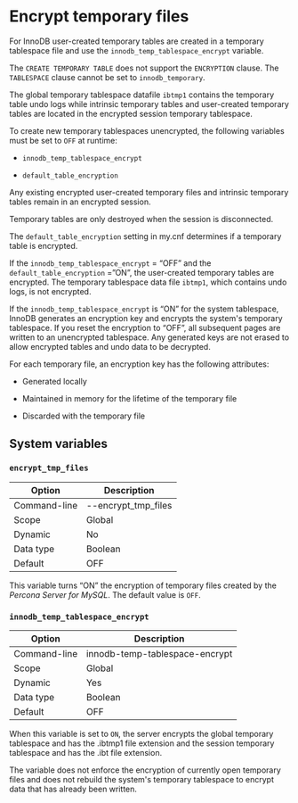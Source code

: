 # Encrypt temporary files

For InnoDB user-created temporary tables are created in a temporary tablespace
file and use the `innodb_temp_tablespace_encrypt` variable.

The `CREATE TEMPORARY TABLE` does not support the `ENCRYPTION` clause. The `TABLESPACE` clause cannot be set to `innodb_temporary`.

The global temporary tablespace datafile `ibtmp1` contains the temporary table
undo logs while intrinsic temporary tables and user-created temporary tables
are located in the encrypted session temporary tablespace.

To create new temporary tablespaces unencrypted, the following variables must
be set to `OFF` at runtime:

* `innodb_temp_tablespace_encrypt`

* `default_table_encryption`

Any existing encrypted user-created temporary files and intrinsic temporary
tables remain in an encrypted session.

Temporary tables are only destroyed when the session is disconnected.

The `default_table_encryption` setting in my.cnf determines if a temporary table is encrypted.

If the `innodb_temp_tablespace_encrypt` = “OFF” and the
`default_table_encryption` =”ON”, the user-created temporary tables are
encrypted. The temporary tablespace data file `ibtmp1`, which contains undo
logs, is not encrypted.

If the `innodb_temp_tablespace_encrypt` is “ON” for the system tablespace,
InnoDB generates an encryption key and encrypts the system's temporary
tablespace.  If you reset the encryption to “OFF”, all subsequent pages are
written to an unencrypted tablespace. Any generated keys are not erased to
allow encrypted tables and undo data to be decrypted.

For each temporary file, an encryption key has the following attributes:

* Generated locally

* Maintained in memory for the lifetime of the temporary file

* Discarded with the temporary file

## System variables

### `encrypt_tmp_files`

| Option       | Description         |
|--------------|---------------------|
| Command-line | --encrypt_tmp_files |
| Scope        | Global              |
| Dynamic      | No                  |
| Data type    | Boolean             |
| Default      | OFF                 |

This variable turns “ON” the encryption of temporary files created by the *Percona Server for MySQL*. The default value is `OFF`.

### `innodb_temp_tablespace_encrypt`

| Option       | Description                    |
|--------------|--------------------------------|
| Command-line | innodb-temp-tablespace-encrypt |
| Scope        | Global                         |
| Dynamic      | Yes                            |
| Data type    | Boolean                        |
| Default      | OFF                            |

When this variable is set to `ON`, the server encrypts the global temporary
tablespace and has the .ibtmp1 file extension and the session temporary tablespace and has the .ibt file extension. 

The variable does not enforce the encryption of currently open temporary files and does not rebuild the system's temporary tablespace to encrypt data that has already been written.
